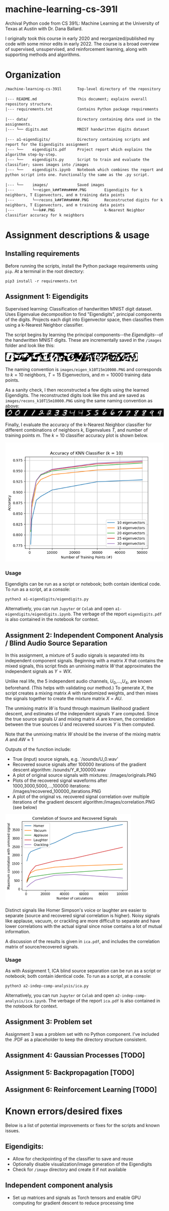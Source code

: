 # machine-learning-cs-391l
Archival Python code from CS 391L: Machine Learning at the University of Texas at Austin with Dr. Dana Ballard.

I originally took this course in early 2020 and reorganized/published my code with some minor edits in early 2022. The course is a broad overview of supervised, unsupervised, and reinforcement learning, along with supporting methods and algorithms.

# Organization
```
/machine-learning-cs-391l       Top-level directory of the repository

|--- README.md                  This document; explains overall repository structure.
|--- requirements.txt           Contains Python package requirements

|--- data/                      Directory containing data used in the assignments.
|--- └── digits.mat             MNIST handwritten digits dataset

|--- a1-eigendigits/            Directory containing scripts and report for the Eigendigits assignment
|--- └──    eigendigits.pdf     Project report which explains the algorithm step-by-step.
|--- └──    eigendigits.py      Script to train and evaluate the classifier; saves images into /images
|--- └──    eigendigits.ipynb   Notebook which combines the report and python script into one. Functionally the same as the .py script.

|--- └──    images/             Saved images
|---        └──eigen_k##T##m####.PNG        Eigendigits for k neighbors, T Eigenvectors, and m training data points    
|---        └──recons_k##T##m####.PNG       Reconstructed digits for k neighbors, T Eigenvectors, and m training data points  
|---        └──k##.PNG                      k-Nearest Neighbor classifier accuracy for k neighbors
```

# Assignment descriptions & usage
## Installing requirements
Before running the scripts, install the Python package requirements using `pip`. At a terminal in the root directory:
```
pip3 install -r requirements.txt
```

## Assignment 1: Eigendigits
Supervised learning: Classification of handwritten MNIST digit dataset. Uses Eigenvalue decomposition to find "Eigendigits", principal components of the digits. Projects each digit into Eigenvector space, then classifies them using a k-Nearest Neighbor classifier.

The script begins by learning the principal components--the _Eigendigits_--of the handwritten MNIST digits. These are incrementally saved in the `/images` folder and look like this:

![Example Eigendigits](a1-eigendigits/images/eigen_k10T15m10000.PNG "Example Eigendigits")

The naming convention is `images/eigen_k10T15m10000.PNG` and corresponds to $k=10$ neighbors, $T=15$ Eigenvectors, and $m=10000$ training data points. 

As a sanity check, I then reconstructed a few digits using the learned Eigendigits. The reconstructed digits look like this and are saved as `images/recons_k10T15m10000.PNG` using the same naming convention as above:
![Reconstructed digits](a1-eigendigits/images/recons_k10T15m10000.PNG "Reconstructed digits")

Finally, I evaluate the accuracy of the k-Nearest Neighbor classifier for different combinations of neighbors $k$, Eigenvalues $T$, and number of training points $m$. The $k=10$ classifier accuracy plot is shown below.

![Classifier accuracy for k=10 neighbors](a1-eigendigits/images/k10.PNG "Classifier accuracy for k=10 neighbors")

### Usage
Eigendigits can be run as a script or notebook; both contain identical code. To run as a script, at a console:
```
python3 a1-eigendigits/eigendigits.py
```

Alternatively, you can run `Jupyter` or `Colab` and open `a1-eigendigits/eigendigits.ipynb`. The verbage of the report `eigendigits.pdf` is also contained in the notebook for context.

## Assignment 2: Independent Component Analysis / Blind Audio Source Separation
In this assignment, a mixture of 5 audio signals is separated into its independent component signals. Beginning with a matrix $X$ that contains the mixed signals, this script finds an unmixing matrix $W$ that approximates the independent signals as $Y=WX$.

Unlike real life, the 5 independent audio channels, $U_0$,...,$U_4$, are known beforehand. (This helps with validating our method.) To generate $X$, the script creates a mixing matrix $A$ with randomized weights, and then mixes the signals together to create the mixture matrix $X=AU$. 

The unmixing matrix $W$ is found through maximum likelihood gradient descent, and estimates of the independent signals $Y$ are computed. Since the true source signals $U$ and mixing matrix $A$ are known, the correlation between the true sources $U$ and recovered sources $Y$ is then computed.

Note that the unmixing matrix $W$ should be the inverse of the mixing matrix $A$ and $AW\approx 1$

Outputs of the function include:
- True (input) source signals, e.g. `/sounds/U_0.wav'
- Recovered source signals after 100000 iterations of the gradient descent algorithm: /sounds/Y_#_100000.wav
- A plot of original source signals with mixtures: /images/originals.PNG
- Plots of the recovered signal waveforms after 1000,3000,5000,...,100000 iterations: /images/recovered_100000_iterations.PNG
- A plot of the original vs. recovered signal correlation over multiple iterations of the gradient descent algorithm:/images/correlation.PNG (see below)

![Original and recovered signal correlation](a2-indep-comp-analysis/images/correlation.png "Original and recovered signal correlation")

Distinct signals like Homer Simpson's voice or laughter are easier to separate (source and recovered signal correlation is higher). Noisy signals like applause, vacuum, or crackling are more difficult to separate and have lower correlations with the actual signal since noise contains a lot of mutual information.

A discussion of the results is given in `ica.pdf`, and includes the correlation matrix of source/recovered signals.


### Usage
As with Assignment 1, ICA blind source separation can be run as a script or notebook; both contain identical code. To run as a script, at a console:
```
python3 a2-indep-comp-analysis/ica.py
```

Alternatively, you can run `Jupyter` or `Colab` and open `a2-indep-comp-analysis/ica.ipynb`. The verbage of the report `ica.pdf` is also contained in the notebook for context.

## Assignment 3: Problem set
Assignment 3 was a problem set with no Python component. I've included the .PDF as a placeholder to keep the directory structure consistent.

## Assignment 4: Gaussian Processes [TODO]

## Assignment 5: Backpropagation [TODO]

## Assignment 6: Reinforcement Learning [TODO]

# Known errors/desired fixes
Below is a list of potential improvements or fixes for the scripts and known issues.

## Eigendigits:
- Allow for checkpointing of the classifier to save and reuse
- Optionally disable visualization/image generation of the Eigendigits
- Check for `/image` directory and create it if not available

## Independent component analysis
- Set up matrices and signals as Torch tensors and enable GPU computing for gradient descent to reduce processing time
